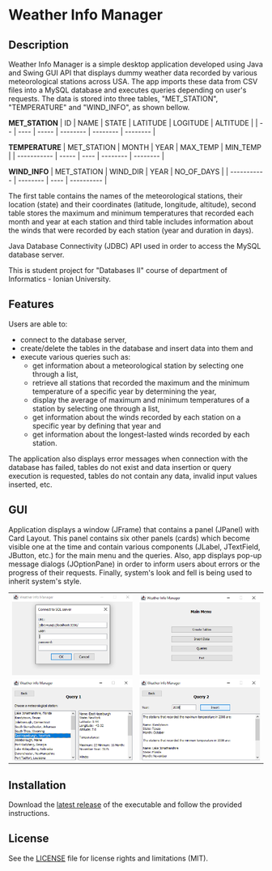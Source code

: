 # Weather Info Manager

## Description

Weather Info Manager is a simple desktop application developed using Java and Swing GUI API that displays dummy weather data recorded by various meteorological stations across USA. The app imports these data from CSV files into a MySQL database and executes queries depending on user's requests. The data is stored into three tables, "MET_STATION", "TEMPERATURE" and "WIND_INFO", as shown bellow.

**MET_STATION**
| ID | NAME | STATE | LATITUDE | LOGITUDE | ALTITUDE |
| -- | ---- | ----- | -------- | -------- | -------- |

**TEMPERATURE**
| MET_STATION | MONTH | YEAR | MAX_TEMP | MIN_TEMP |
| ----------- | ----- | ---- | -------- | -------- |

**WIND_INFO**
| MET_STATION | WIND_DIR | YEAR | NO_OF_DAYS |
| ----------- | -------- | ---- | ---------- |

The first table contains the names of the meteorological stations, their location (state) and their coordinates (latitude, longitude, altitude), second table stores the maximum and minimum temperatures that recorded each month and year at each station and third table includes information about the winds that were recorded by each station (year and duration in days).

Java Database Connectivity (JDBC) API used in order to access the MySQL database server.

This is student project for "Databases II" course of department of Informatics - Ionian University.

## Features

Users are able to:
- connect to the database server,
- create/delete the tables in the database and insert data into them and
- execute various queries such as:
  - get information about a meteorological station by selecting one through a list,
  - retrieve all stations that recorded the maximum and the minimum temperature of a specific year by determining the year,
  - display the average of maximum and minimum temperatures of a station by selecting one through a list,
  - get information about the winds recorded by each station on a specific year by defining that year and
  - get information about the longest-lasted winds recorded by each station.

The application also displays error messages when connection with the database has failed, tables do not exist and data insertion or query execution is requested, tables do not contain any data, invalid input values inserted, etc.

## GUI

Application displays a window (JFrame) that contains a panel (JPanel) with Card Layout. This panel contains six other panels (cards) which become visible one at the time and contain various components (JLabel, JTextField, JButton, etc.) for the main menu and the queries. Also, app displays pop-up message dialogs (JOptionPane) in order to inform users about errors or the progress of their requests. Finally, system's look and fell is being used to inherit system's style.

|                             |                             |
| :-------------------------: | :-------------------------: |
| ![Connect Dialog](https://github.com/p17griv/weather-info-manager/blob/main/img/connect-dialog.png) | ![Main Menu](https://github.com/p17griv/weather-info-manager/blob/main/img/main-menu.png) |
| ![Query 1](https://github.com/p17griv/weather-info-manager/blob/main/img/query1.png) | ![Query 2](https://github.com/p17griv/weather-info-manager/blob/main/img/query2.png) |

## Installation

Download the [latest release](https://github.com/p17griv/weather-info-manager/releases/latest) of the executable and follow the provided instructions.

## License

See the [LICENSE](https://github.com/p17griv/weather-info-manager/blob/main/LICENSE) file for license rights and limitations (MIT).
